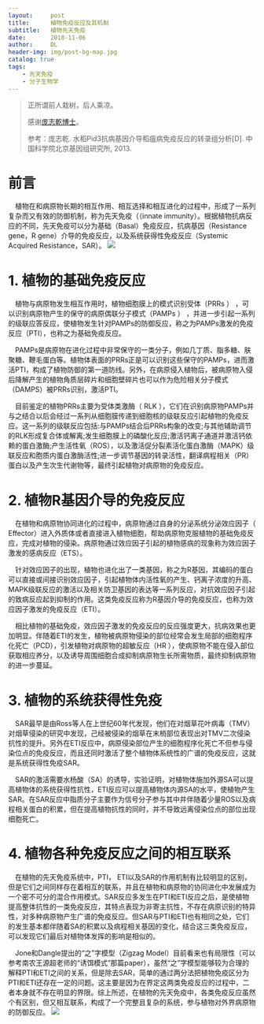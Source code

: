 ```yaml
---
layout:     post
title:      植物免疫反应及其机制
subtitle:   植物先天免疫
date:       2018-11-06
author:     DL
header-img: img/post-bg-map.jpg
catalog: true
tags:
    - 先天免疫
    - 分子生物学
---
```


> 正所谓前人栽树，后人乘凉。
> 
> 感谢[庞志乾博士](http://cdmd.cnki.com.cn/Article/CDMD-80167-1015560062.htm)。
>
>参考：庞志乾. 水稻Pid3抗病基因介导稻瘟病免疫反应的转录组分析[D]. 中国科学院北京基因组研究所, 2013.

# 前言
&ensp;&ensp;植物在和病原物长期的相互作用、相互选择和相互进化的过程中，形成了一系列复杂而又有效的防御机制，称为先天免疫（（innate immunity）。根据植物抗病反应的不同，先天免疫可以分为基础（Basal）免疫反应，抗病基因（Resistance gene，R gene）介导的免疫反应，以及系统获得性免疫反应（Systemic Acquired Resistance，SAR）。
![](https://s1.ax1x.com/2018/11/06/iojel4.png)

# 1. 植物的基础免疫反应
&ensp;&ensp;植物与病原物发生相互作用时，植物细胞膜上的模式识别受体（PRRs ） ，可以识别病原物产生的保守的病原偶联分子模式（PAMPs ） ，并进一步引起一系列的级联应答反应，使植物发生针对PAMPs的防御反应，称之为PAMPs激发的免疫反应（PTI），也称之为基础免疫反应。

&ensp;&ensp;PAMPs是病原物在进化过程中非常保守的一类分子，例如几丁质、脂多糖、肤聚糖、鞭毛蛋白等。植物体表面的PRRs正是可以识别这些保守的PAMPs，进而激活PTI，构成了植物防御的第一道防线。另外，在病原侵入植物后，被病原物入侵后降解产生的植物角质层碎片和细胞壁碎片也可以作为危险相关分子模式（DAMPS）被PRRs识别，激活PTI。

&ensp;&ensp;目前鉴定的植物PRRs主要为受体类激酶（ RLK ），它们在识别病原物PAMPs并与之结合以后会经过一系列从细胞膜传递到细胞核的级联反应引起植物的免疫反应。这一系列的级联反应包括:与PAMPs结合后PRRs构象的改变;与其他辅助调节的RLK形成复合体或解离;发生细胞膜上的磷酸化反应;激活钙离子通道并激活钙依赖的蛋白激酶;产生活性氧（ROS），以及激活促分裂素活化蛋白激酶（MAPK）级联反应和胞质内蛋白激酶活性;进一步调节基因的转录活性，翻译病程相关（PR）蛋白以及产生次生代谢物等，最终引起植物对病原物的免疫反应。

# 2. 植物R基因介导的免疫反应
&ensp;&ensp;在植物和病原物协同进化的过程中，病原物通过自身的分泌系统分泌效应因子（ Effector）进入外质体或者直接进入植物细胞，帮助病原物克服植物的基础免疫反应，完成对植物的侵染。病原物通过效应因子引起的植物感病的现象称为效应因子激发的感病反应（ETS）。

&ensp;&ensp;针对效应因子的出现，植物也进化出了一类基因，称之为R基因，其编码的蛋白可以直接或间接识别效应因子，引起植物体内活性氧的产生、钙离子浓度的升高、MAPK级联反应的激活以及相关防卫基因的表达等一系列反应，对抗效应因子引起的致病反应起到抑制的作用。这类免疫反应称为R基因介导的免疫反应，也称为效应因子激发的免疫反应（ETI）。

&ensp;&ensp;相比植物的基础免疫，效应因子激发的免疫反应的反应强度更大，抗病效果也更加明显。伴随着ETI的发生，植物被病原物侵染的部位经常会发生局部的细胞程序化死亡（PCD），引发植物对病原物的超敏反应（HR ），使病原物不能在侵入部位获取相应养分，以及诱导周围细胞合成抑制病原物生长所需物质，最终抑制病原物的进一步蔓延。

# 3. 植物的系统获得性免疫
&ensp;&ensp;SAR最早是由Ross等人在上世纪60年代发现，他们在对烟草花叶病毒（TMV）对烟草侵染的研究中发现，己经被侵染的烟草在末梢部位表现出对TMV二次侵染抗性的提升。另外在ETI反应中，病原侵染部位产生的细胞程序化死亡不但参与侵染位点的免疫反应，而且还同时激活了整个植物体系统性的广谱的免疫反应，这就是系统获得性免疫SAR。

&ensp;&ensp;SAR的激活需要水杨酸（SA）的诱导，实验证明，对植物体施加外源SA可以提高植物体的系统获得性抗性，ETI反应可以提高植物体内源SA的水平，使植物产生SAR。在SAR反应中脂质分子主要作为信号分子参与其中并伴随着少量ROS以及病程相关蛋白的积累，但在提高植物抗性的同时，并不导致远离侵染位点的部位出现细胞死亡。

# 4. 植物各种免疫反应之间的相互联系
&ensp;&ensp;在植物的先天免疫系统中，PTI， ETI以及SAR的作用机制有比较明显的区别，但是它们之间同样存在着相互的联系，并且在植物和病原物的协同进化中发展成为一个密不可分的混合作用模式。SAR反应多发生在PTI和ETI反应之后，是使植物提高整体抗性的一类免疫反应，其特点表现为非寄主抗性，不存在病原识别的特异性，对多种病原物产生广谱的免疫反应。但SAR与PTI和ETI也有相同之处，它们的发生基本都伴随着SA的积累以及病程相关基因的变化，结合这三类免疫反应，可以发现它们最后对植物体发挥的影响是相似的。

&ensp;&ensp;Jone和Dangle提出的“之”字模型（Zigzag Model）目前看来也有局限性（可以参考南农王源超老师的“诱饵模式”那篇paper），虽然“之”字模型能够较为合理的解释PTI和ETI之间的关系，但是除去SAR，简单的通过两分法把植物免疫区分为PTI和ETI还存在一定的问题。这主要是因为在界定这两类免疫反应的过程中，二者本身就不存在明显的界限。综上所述，在植物的先天免疫中，各类免疫反应虽然个有区别，但又相互联系，构成了一个完整且复杂的系统，参与植物对外界病原物的防御反应。
![](https://s1.ax1x.com/2018/11/06/iojM01.png)
